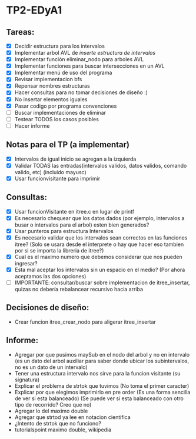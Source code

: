 # TP2-EDyA1

## Tareas:
 - [X] Decidir estructura para los intervalos
 - [X] Implementar arbol AVL de *inserte estructura de intervalos*
 - [X] Implementar función eliminar_nodo para arboles AVL
 - [X] Implementar funciones para buscar intersecciones en un AVL
 - [X] Implementar menú de uso del programa
 - [X] Revisar implementacion bfs
 - [X] Repensar nombres estructuras
 - [X] Hacer consultas para no tomar decisiones de diseño :)
 - [X] No insertar elementos iguales
 - [X] Pasar codigo por programa convenciones
 - [ ] Buscar implementaciones de eliminar
 - [ ] Testear TODOS los casos posibles
 - [ ] Hacer informe

 ## Notas para el TP (a implementar)
 - [X] Intervalos de igual inicio se agregan a la izquierda
 - [X] Validar TODAS las entradas(intervalos validos, datos validos, comando valido, etc) (incluido mayusc)
 - [X] Usar funcionvisitante para imprimir

## Consultas:
 - [X] Usar funcionVisitante en itree.c en lugar de printf
 - [X] Es necesario chequear que los datos dados (por ejemplo, intervalos a busar o intervalos para el arbol) esten bien generados?
 - [X] Usar punteros para estructura Intervalos
 - [X] Es necesario validar que los intervalos sean correctos en las funciones itree? (Solo se usara desde el interprete o hay que hacer eso tambien por si se importa la libreria de itree?)
 - [X] Cual es el maximo numero que debemos considerar que nos pueden ingresar?
 - [X] Esta mal aceptar los intervalos sin un espacio en el medio? (Por ahora aceptamos las dos opciones)
 - [ ] IMPORTANTE: consultar/buscar sobre implementacion de itree_insertar, quizas no debería rebalancear recursivo hacia arriba

## Decisiones de diseño:
 - Crear funcion itree_crear_nodo para aligerar itree_insertar

## Informe:
 - Agregar por que pusimos maySub en el nodo del arbol y no en intervalo (es un dato del arbol auxiliar para saber donde ubicar los subintervalos, no es un dato de un intervalo)
 - Tener una estructura intervalo nos sirve para la funcion visitante (su signatura)
 - Explicar el problema de strtok que tuvimos (No toma el primer caracter)
 - Explicar por que elegimos imprimirlo en pre order (Es una forma sencilla de ver si esta balanceado) (Se puede ver si esta balanceado con otro tipo de recorrido? Creo que no)
 - Agregar lo del maximo double
 - Agregar que strtod ya lee en notacion cientifica
 - ¿Intento de strtok que no funciono?
 - tutorialspoint maximo double, wikipedia
